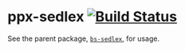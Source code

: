 # ppx-sedlex [![Build Status](https://travis-ci.org/ELLIOTTCABLE/sedlex.svg?branch=master)](https://travis-ci.org/ELLIOTTCABLE/sedlex)

See the parent package, [`bs-sedlex`](https://github.com/ELLIOTTCABLE/bs-sedlex), for usage.
